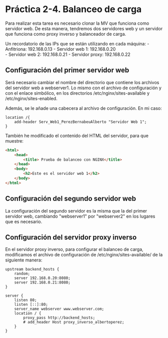 # Práctica 2-4. Balanceo de carga

Para realizar esta tarea es necesario clonar la MV que funciona como servidor web. 
De esta manera, tendremos dos servidores web y un servidor que funciona como proxy 
inverso y balanceador de carga.

Un recordatorio de las IPs que se están utilizando en cada máquina: 
	- Anfitriona: 192.168.0.13
	- Servidor web 1: 192.168.0.20	
	- Servidor web 2: 192.168.0.21
	- Servidor proxy: 192.168.0.22


## Configuración del primer servidor web

Será necesario cambiar el nombre del directorio que contiene los archivos 
del servidor web a webserver1. Lo mismo con el archivo de configuración y 
con el enlace simbólico, en los directorios /etc/nginx/sites-available y 
/etc/nginx/sites-enabled.

Además, se le añade una cabecera al archivo de configuración. En mi caso:
```console
location /{
	add-header Serv_Web1_PerezBernabeuAlberto "Servidor Web 1";
}
```

También he modificado el contenido del HTML del servidor, para que muestre:
```html
<html>
	<head>
		<title> Prueba de balanceo con NGINX</title>
	</head>
	<body>
		<h2>Este es el servidor web 1</h2>
	</body>
</html>
```



## Configuración del segundo servidor web

La configuración del segundo servidor es la misma que la del primer servidor web, 
cambiando "webserver1" por "webserver2" en los lugares que es necesario.


## Configuración del servidor proxy inverso

En el servidor proxy inverso, para configurar el balanceo de carga, 
modificamos el archivo de configuración de /etc/nginx/sites-available/ de 
la siguiente manera: 
```console
upstream backend_hosts {
	random;
	server 192.168.0.20:8080;
	server 192.168.0.21:8080;
}

server {
	listen 80;
	listen [::]:80;
	server_name webserver www.webserver.com;
	location / {
		proxy_pass http://backend_hosts;
		# add_header Host proxy_inverso_albertoperez;
	}
}
```
